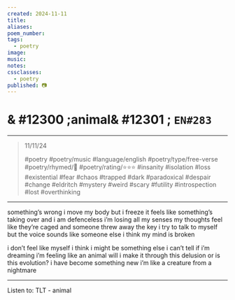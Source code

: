 ```yaml
---
created: 2024-11-11
title:
aliases:
poem_number:
tags:
  - poetry
image:
music:
notes:
cssclasses:
  - poetry
published: 📷
---
```

# & #12300 ;animal& #12301 ; `EN#283`

---

> 11/11/24
> 
> #poetry 
> #poetry/music 
> #language/english 
> #poetry/type/free-verse 
> #poetry/rhymed/🔴 
> #poetry/rating/⭐⭐⭐ 
> #insanity #isolation #loss #existential #fear #chaos #trapped #dark #paradoxical #despair #change #eldritch #mystery #weird #scary #futility #introspection #lost #overthinking 

---

something’s wrong
i move my body but i freeze
it feels like something’s taking over
and i am defenceless
i’m losing all my senses
my thoughts feel like they’re caged
and someone threw away the key
i try to talk to myself
but the voice sounds like someone else
i think my mind is broken

i don’t feel like myself
i think i might be something else
i can’t tell if i’m dreaming
i’m feeling like an animal
will i make it through this delusion
or is this evolution?
i have become something new
i’m like a creature from a nightmare

---

Listen to: TLT - animal